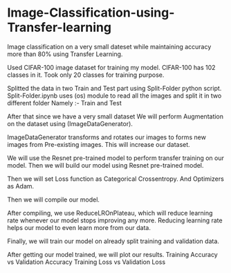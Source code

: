 # Image-Classification-using-Transfer-learning
Image classification on a very small dateset while maintaining accuracy more than 80% using Transfer Learning.

Used CIFAR-100 image dataset for training my model.
CIFAR-100 has 102 classes in it.
Took only 20 classes for training purpose.

Splitted the data in two Train and Test part using Split-Folder python script.
Split-Folder.ipynb uses (os) module to read all the images and split it in two different folder
Namely :- Train and Test

After that since we have a very small dataset
We will perform Augmentation on the dataset using (ImageDataGenerator).

ImageDataGenerator transforms and rotates our images to forms new images from
Pre-existing images.
This will increase our dataset.

We will use the Resnet pre-trained model to perform transfer training on our model.
Then we will build our model using Resnet pre-trained model.

Then we will set Loss function as Categorical Crossentropy.
And Optimizers as Adam.

Then we will compile our model.

After compiling, we use ReduceLROnPlateau, which will reduce learning rate whenever our
model stops improving any more.
Reducing learning rate helps our model to even learn more from our data.

Finally, we will train our model on already split training and validation data.

After getting our model trained, we will plot our results.
Training Accuracy vs Validation Accuracy
Training Loss vs Validation Loss
